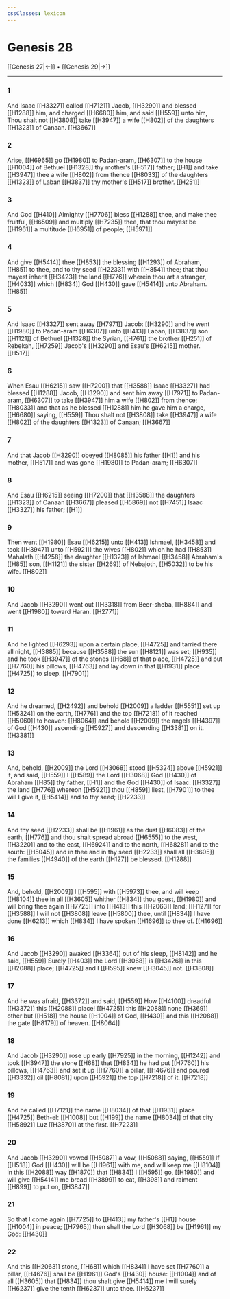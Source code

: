 ```yaml
---
cssClasses: lexicon
---
```

# Genesis 28

[[Genesis 27|←]] • [[Genesis 29|→]]

---

### 1
And Isaac [[H3327]] called [[H7121]] Jacob, [[H3290]] and blessed [[H1288]] him, and charged [[H6680]] him, and said [[H559]] unto him, Thou shalt not [[H3808]] take [[H3947]] a wife [[H802]] of the daughters [[H1323]] of Canaan. [[H3667]]

### 2
Arise, [[H6965]] go [[H1980]] to Padan-aram, [[H6307]] to the house [[H1004]] of Bethuel [[H1328]] thy mother's [[H517]] father; [[H1]] and take [[H3947]] thee a wife [[H802]] from thence [[H8033]] of the daughters [[H1323]] of Laban [[H3837]] thy mother's [[H517]] brother. [[H251]]

### 3
And God [[H410]] Almighty [[H7706]] bless [[H1288]] thee, and make thee fruitful, [[H6509]] and multiply [[H7235]] thee, that thou mayest be [[H1961]] a multitude [[H6951]] of people; [[H5971]]

### 4
And give [[H5414]]  thee [[H853]] the blessing [[H1293]] of Abraham, [[H85]] to thee, and to thy seed [[H2233]] with [[H854]] thee; that thou mayest inherit [[H3423]] the land [[H776]] wherein thou art a stranger, [[H4033]] which [[H834]] God [[H430]] gave [[H5414]] unto Abraham. [[H85]]

### 5
And Isaac [[H3327]] sent away [[H7971]] Jacob: [[H3290]] and he went [[H1980]] to Padan-aram [[H6307]] unto [[H413]] Laban, [[H3837]] son [[H1121]] of Bethuel [[H1328]] the Syrian, [[H761]] the brother [[H251]] of Rebekah, [[H7259]] Jacob's [[H3290]] and Esau's [[H6215]] mother. [[H517]]

### 6
When Esau [[H6215]] saw [[H7200]] that [[H3588]] Isaac [[H3327]] had blessed [[H1288]] Jacob, [[H3290]] and sent him away [[H7971]] to Padan-aram, [[H6307]] to take [[H3947]] him a wife [[H802]] from thence; [[H8033]] and that as he blessed [[H1288]] him he gave him a charge, [[H6680]] saying, [[H559]] Thou shalt not [[H3808]] take [[H3947]] a wife [[H802]] of the daughters [[H1323]] of Canaan; [[H3667]]

### 7
And that Jacob [[H3290]] obeyed [[H8085]] his father [[H1]] and his mother, [[H517]] and was gone [[H1980]] to Padan-aram; [[H6307]]

### 8
And Esau [[H6215]] seeing [[H7200]] that [[H3588]] the daughters [[H1323]] of Canaan [[H3667]] pleased [[H5869]] not [[H7451]] Isaac [[H3327]] his father; [[H1]]

### 9
Then went [[H1980]] Esau [[H6215]] unto [[H413]] Ishmael, [[H3458]] and took [[H3947]] unto [[H5921]] the wives [[H802]]  which he had [[H853]] Mahalath [[H4258]] the daughter [[H1323]] of Ishmael [[H3458]] Abraham's [[H85]] son, [[H1121]] the sister [[H269]] of Nebajoth, [[H5032]] to be his wife. [[H802]]

### 10
And Jacob [[H3290]] went out [[H3318]] from Beer-sheba, [[H884]] and went [[H1980]] toward Haran. [[H2771]]

### 11
And he lighted [[H6293]] upon a certain place, [[H4725]] and tarried there all night, [[H3885]] because [[H3588]] the sun [[H8121]] was set; [[H935]] and he took [[H3947]] of the stones [[H68]] of that place, [[H4725]] and put [[H7760]] his pillows, [[H4763]] and lay down in that [[H1931]] place [[H4725]] to sleep. [[H7901]]

### 12
And he dreamed, [[H2492]] and behold [[H2009]] a ladder [[H5551]] set up [[H5324]] on the earth, [[H776]] and the top [[H7218]] of it reached [[H5060]] to heaven: [[H8064]] and behold [[H2009]] the angels [[H4397]] of God [[H430]] ascending [[H5927]] and descending [[H3381]] on it. [[H3381]]

### 13
And, behold, [[H2009]] the Lord [[H3068]] stood [[H5324]] above [[H5921]] it, and said, [[H559]] I [[H589]] the Lord [[H3068]] God [[H430]] of Abraham [[H85]] thy father, [[H1]] and the God [[H430]] of Isaac: [[H3327]] the land [[H776]] whereon [[H5921]] thou [[H859]] liest, [[H7901]] to thee will I give it, [[H5414]] and to thy seed; [[H2233]]

### 14
And thy seed [[H2233]] shall be [[H1961]] as the dust [[H6083]] of the earth, [[H776]] and thou shalt spread abroad [[H6555]] to the west, [[H3220]] and to the east, [[H6924]] and to the north, [[H6828]] and to the south: [[H5045]] and in thee and in thy seed [[H2233]] shall all [[H3605]] the families [[H4940]] of the earth [[H127]] be blessed. [[H1288]]

### 15
And, behold, [[H2009]] I [[H595]] with [[H5973]] thee, and will keep [[H8104]] thee in all [[H3605]] whither [[H834]] thou goest, [[H1980]] and will bring thee again [[H7725]] into [[H413]] this [[H2063]] land; [[H127]] for [[H3588]] I will not [[H3808]] leave [[H5800]] thee, until [[H834]] I have done [[H6213]] which [[H834]] I have spoken [[H1696]] to thee of. [[H1696]]

### 16
And Jacob [[H3290]] awaked [[H3364]] out of his sleep, [[H8142]] and he said, [[H559]] Surely [[H403]] the Lord [[H3068]] is [[H3426]] in this [[H2088]] place; [[H4725]] and I [[H595]] knew [[H3045]] not. [[H3808]]

### 17
And he was afraid, [[H3372]] and said, [[H559]] How [[H4100]] dreadful [[H3372]] this [[H2088]] place! [[H4725]] this [[H2088]] none [[H369]] other but [[H518]] the house [[H1004]] of God, [[H430]] and this [[H2088]] the gate [[H8179]] of heaven. [[H8064]]

### 18
And Jacob [[H3290]] rose up early [[H7925]] in the morning, [[H1242]] and took [[H3947]] the stone [[H68]] that [[H834]] he had put [[H7760]] his pillows, [[H4763]] and set it up [[H7760]] a pillar, [[H4676]] and poured [[H3332]] oil [[H8081]] upon [[H5921]] the top [[H7218]] of it. [[H7218]]

### 19
And he called [[H7121]] the name [[H8034]] of that [[H1931]] place [[H4725]] Beth-el: [[H1008]] but [[H199]] the name [[H8034]] of that city [[H5892]] Luz [[H3870]] at the first. [[H7223]]

### 20
And Jacob [[H3290]] vowed [[H5087]] a vow, [[H5088]] saying, [[H559]] If [[H518]] God [[H430]] will be [[H1961]] with me, and will keep me [[H8104]] in this [[H2088]] way [[H1870]] that [[H834]] I [[H595]] go, [[H1980]] and will give [[H5414]] me bread [[H3899]] to eat, [[H398]] and raiment [[H899]] to put on, [[H3847]]

### 21
So that I come again [[H7725]] to [[H413]] my father's [[H1]] house [[H1004]] in peace; [[H7965]] then shall the Lord [[H3068]] be [[H1961]] my God: [[H430]]

### 22
And this [[H2063]] stone, [[H68]] which [[H834]] I have set [[H7760]] a pillar, [[H4676]] shall be [[H1961]] God's [[H430]] house: [[H1004]] and of all [[H3605]] that [[H834]] thou shalt give [[H5414]] me I will surely [[H6237]] give the tenth [[H6237]] unto thee. [[H6237]]